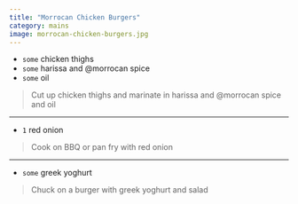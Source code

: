 ```yaml
---
title: "Morrocan Chicken Burgers"
category: mains
image: morrocan-chicken-burgers.jpg
---
```



* `some` chicken thighs
* `some` harissa and @morrocan spice
* `some` oil

> Cut up chicken thighs and marinate in harissa and @morrocan spice and oil

---

* `1` red onion

> Cook on BBQ or pan fry with red onion

---

* `some` greek yoghurt

> Chuck on a burger with greek yoghurt and salad

